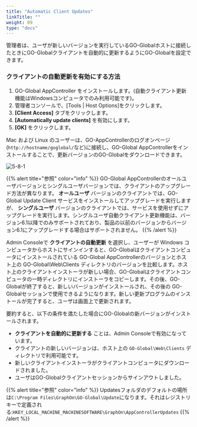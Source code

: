 ```yaml
---
title: "Automatic Client Updates"
linkTitle: ""
weight: 09
type: "docs"
---
```


管理者は、ユーザが新しいバージョンを実行しているGO-Globalホストに接続したときにGO-Globalクライアントを自動的に更新するようにGO-Globalを設定できます。

### クライアントの自動更新を有効にする方法

1. GO-Global AppController をインストールします。(自動クライアント更新機能はWindowsコンピュータでのみ利用可能です)。
2. 管理者コンソールで、[Tools | Host Options]をクリックします。
3. **[Client Access]** タブをクリックします。
4. **[Automatically update clients]** を有効にします。
5. **[OK]** をクリックします。

Mac および Linux のユーザーは、GO-AppControllerのログオンページ(`http://hostname/goglobal/`など)に接続し、GO-Global AppControllerをインストールすることで、更新バージョンのGO-Globalをダウンロードできます。

![5-8-1](/img/5-8-1.png) 

{{% alert title="参照" color="info" %}}
GO-Global AppControllerのオールユーザバージョンとシングルユーザバージョンでは、クライアントのアップグレード方法が異なります。 **オールユーザ** バージョンのクライアントでは、GO-Global Update Client サービスをインストールしてアップグレードを実行しますが、 **シングルユーザ** バージョンのクライアントでは、サービスを使用せずにアップグレードを実行します。シングルユーザ自動クライアント更新機能は、バージョン6.1以降でのみサポートされており、製品の以前のバージョンからバージョン6.1にアップグレードする場合はサポートされません。
{{% /alert %}}

Admin Consoleで **クライアントの自動更新** を選択し、ユーザーが Windows コンピュータからホストにサインインすると、GO-Globalはクライアントコンピュータにインストールされている GO-Global AppControllerのバージョンとホスト上の GO-Global\Web\Clients ディレクトリのバージョンを比較します。ホスト上のクライアントインストーラが新しい場合、GO-Globalはクライアントコンピュータの一時ディレクトリにインストーラをコピーします。その後、GO-Globalが終了すると、新しいバージョンがインストールされ、その後の GO-Globalセッションで使用できるようになります。新しい更新プログラムのインストールが完了すると、ユーザは画面上で更新されます。

要約すると、以下の条件を満たした場合にGO-Globalの新バージョンがインストールされます。

* **クライアントを自動的に更新する** ことは、Admin Consoleで有効になっています。
* クライアントの新しいバージョンは、ホスト上の `GO-Global\Web\Clients` ディレクトリで利用可能です。
* 新しいクライアントインストーラがクライアントコンピュータにダウンロードされました。
* ユーザはGO-Globalクライアントセッションからサインアウトしました。

{{% alert title="参照" color="info" %}}
Updatesフォルダのデフォルトの場所は`C:\Program Files\GraphOn\GO-Global\Update`になります。それはレジストリキーで定義される:`HKEY_LOCAL_MACHINE_MACHINESOFTWARE\GraphOn\AppControllerUpdates`
{{% /alert %}}